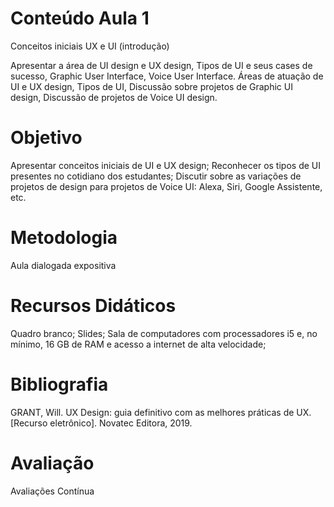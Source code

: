 # Conteúdo Aula 1

Conceitos iniciais UX e UI (introdução)

Apresentar a área de UI design e UX design, Tipos de UI e seus cases de sucesso, Graphic User Interface, Voice User Interface.
Áreas de atuação de UI e UX design, Tipos de UI, Discussão sobre projetos de Graphic UI design, Discussão de projetos de Voice UI design.

# Objetivo

Apresentar conceitos iniciais de UI e UX design; Reconhecer os tipos de UI presentes no cotidiano dos estudantes; Discutir sobre as variações de projetos de design para projetos de Voice UI: Alexa, Siri, Google Assistente, etc.

# Metodologia

Aula dialogada expositiva

# Recursos Didáticos

Quadro branco; Slides; Sala de computadores com processadores i5 e, no mínimo, 16 GB de RAM e acesso a internet de alta velocidade;

# Bibliografia

GRANT, Will. UX Design: guia definitivo com as melhores práticas de UX. [Recurso eletrônico]. Novatec Editora, 2019.

# Avaliação

Avaliações Contínua
